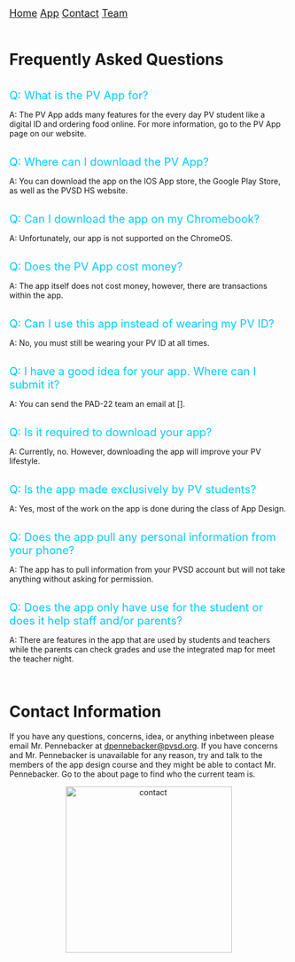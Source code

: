 <div class="topnav">
  <font size="4">
  <a class="active" href="https://jblasek.github.io/Pad22/">Home</a>
  <a class="active" href="https://jblasek.github.io/Pad22/pvapp.html">App</a>
  <a class="active" href="https://jblasek.github.io/Pad22/contact.html">Contact</a>
  <a href="https://jblasek.github.io/Pad22/team.html">Team</a>
  </font>
</div>
<br/>

# Frequently Asked Questions
<br/>

<div style= "color: rgb(0,203,255); font-size: 20px"> 
Q: What is the PV App for? 
</div>

A: The PV App adds many features for the every day PV student like a digital ID and ordering food online. For more information, go to the PV App page on our website.

<br/>

<div style= "color: rgb(0,203,255); font-size: 20px"> 
Q: Where can I download the PV App?
</div>  

A: You can download the app on the IOS App store, the Google Play Store, as well as the PVSD HS website.
  
<br/>

<div style= "color: rgb(0,203,255); font-size: 20px"> 
Q: Can I download the app on my Chromebook?
</div>  

A: Unfortunately, our app is not supported on the ChromeOS.
  
<br/>

<div style= "color: rgb(0,203,255); font-size: 20px"> 
Q: Does the PV App cost money?
</div>  

A: The app itself does not cost money, however, there are transactions within the app.
  
<br/>

<div style= "color: rgb(0,203,255); font-size: 20px"> 
Q: Can I use this app instead of wearing my PV ID?
</div>  

A: No, you must still be wearing your PV ID at all times.
 
<br/>

<div style= "color: rgb(0,203,255); font-size: 20px"> 
Q: I have a good idea for your app. Where can I submit it?
</div>   

A: You can send the PAD-22 team an email at [].

<br/>

<div style= "color: rgb(0,203,255); font-size: 20px"> 
Q: Is it required to download your app?
</div>   

A: Currently, no. However, downloading the app will improve your PV lifestyle.
  
<br/>

<div style= "color: rgb(0,203,255); font-size: 20px"> 
Q: Is the app made exclusively by PV students?
</div>   

A: Yes, most of the work on the app is done during the class of App Design.
  
<br/>

<div style= "color: rgb(0,203,255); font-size: 20px"> 
Q: Does the app pull any personal information from your phone?
</div> 

A: The app has to pull information from your PVSD account but will not take anything without asking for permission.

<br/>

<div style= "color: rgb(0,203,255); font-size: 20px"> 
Q: Does the app only have use for the student or does it help staff and/or parents?  
</div>  

A: There are features in the app that are used by students and teachers while the parents can check grades and use the integrated map for meet the teacher night.

<br/>


# Contact Information 
If you have any questions, concerns, idea, or anything inbetween please email Mr. Pennebacker at dpennebacker@pvsd.org[](mailto:dpennebacker@pvsd.org). If you have concerns and Mr. Pennebacker is unavailable for any reason, try and talk to the members of the app design course and they might be able to contact Mr. Pennebacker. Go to the about page to find who the current team is.
<center><img src="https://i.ibb.co/3MVrKFc/contact.png" alt="contact" class="center" style="width:300px;height:300px;"></center>

